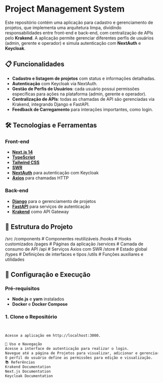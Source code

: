 # Project Management System

Este repositório contém uma aplicação para cadastro e gerenciamento de projetos, que implementa uma arquitetura limpa, dividindo responsabilidades entre front-end e back-end, com centralização de APIs pelo **Krakend**. A aplicação permite gerenciar diferentes perfis de usuários (admin, gerente e operador) e simula autenticação com **NextAuth** e **Keycloak**.

## 📋 Funcionalidades

- **Cadastro e listagem de projetos** com status e informações detalhadas.
- **Autenticação** com Keycloak via NextAuth.
- **Gestão de Perfis de Usuários**: cada usuário possui permissões específicas para ações na plataforma (admin, gerente e operador).
- **Centralização de APIs**: todas as chamadas de API são gerenciadas via Krakend, integrando Django e FastAPI.
- **Feedback de Carregamento** para interações importantes, como login.

## 🛠 Tecnologias e Ferramentas

### Front-end

- **[Next.js 14](https://nextjs.org/)**
- **[TypeScript](https://www.typescriptlang.org/)**
- **[Tailwind CSS](https://tailwindcss.com/)**
- **[SWR](https://swr.vercel.app/)**
- **[NextAuth](https://next-auth.js.org/)** para autenticação com Keycloak
- **[Axios](https://axios-http.com/)** para chamadas HTTP

### Back-end

- **[Django](https://www.djangoproject.com/)** para o gerenciamento de projetos
- **[FastAPI](https://fastapi.tiangolo.com/)** para serviços de autenticação
- **[Krakend](https://www.krakend.io/)** como API Gateway

## 📂 Estrutura do Projeto

/src /components # Componentes reutilizáveis /hooks # Hooks customizados /pages # Páginas da aplicação /services # Camada de consumo de API /api # Serviços Axios com SWR /store # Estado global /types # Definições de interfaces e tipos /utils # Funções auxiliares e utilidades

## 🚀 Configuração e Execução

### Pré-requisitos

- **Node.js** e **yarn** instalados
- **Docker** e **Docker Compose**

### 1. Clone o Repositório

```bash


Acesse a aplicação em http://localhost:3000.

📄 Uso e Navegação
Acesse a interface de autenticação para realizar o login.
Navegue até a página de Projetos para visualizar, adicionar e gerenciar os projetos.
O perfil do usuário define as permissões para edição e visualização.
📚 Referências
Krakend Documentation
Next.js Documentation
Keycloak Documentation